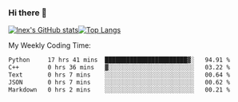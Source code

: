 ### Hi there 👋
[![lnex's GitHub stats](https://github-readme-stats.vercel.app/api?username=lnexenl&count_private=true&show_icons=true)](https://github.com/anuraghazra/github-readme-stats)[![Top Langs](https://github-readme-stats.vercel.app/api/top-langs/?username=lnexenl&layout=compact&langs_count=8&exclude_repo=32-bit-MIPS-CPU)](https://github.com/anuraghazra/github-readme-stats)

My Weekly Coding Time:
<!--START_SECTION:waka-->

```txt
Python     17 hrs 41 mins  ███████████████████████▓░   94.91 %
C++        0 hrs 36 mins   ▓░░░░░░░░░░░░░░░░░░░░░░░░   03.22 %
Text       0 hrs 7 mins    ░░░░░░░░░░░░░░░░░░░░░░░░░   00.64 %
JSON       0 hrs 7 mins    ░░░░░░░░░░░░░░░░░░░░░░░░░   00.62 %
Markdown   0 hrs 2 mins    ░░░░░░░░░░░░░░░░░░░░░░░░░   00.21 %
```

<!--END_SECTION:waka-->
